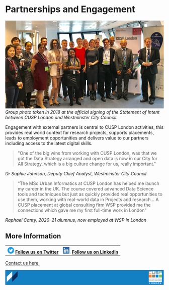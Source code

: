 # Partnerships and Engagement

![CUSP London Westminster Group](./assets/westminster.jpg)
*Group photo taken in 2018 at the official signing of the Statement of Intent between CUSP London and Westminster City Council.* 

Engagement with external partners is central to CUSP London activities, this provides real world context for research projects, supports placements, leads to employment opportunities and delivers value to our partners including access to the latest digital skills.
<br>

> "One of the big wins from working with CUSP London, was that we got the Data Strategy arranged and open data is now in our City for All Strategy, which is a big culture change for us, really important."

*Dr Sophie Johnson, Deputy Chief Analyst, Westminster City Council*
<br>

> "The MSc Urban Informatics at CUSP London has helped me launch my career in the UK. The course covered advanced Data Science tools and techniques but just as quickly provided real opportunities to use them, working with real-world data in Projects and research... 
A CUSP placement at global consulting firm WSP provided me the connections which gave me my first full-time work in London"

*Raphael Canty, 2020–21 alumnus, now employed at WSP in London*
<br>

## More Information

<table border="0" cellspacing="0" cellpadding="0">
  <tr>
    <th>
<a href="https://twitter.com/cusplondon?lang=en"><img src="./assets/Twitterblue.svg" alt="Twitter" style="width:21px;height:21px;"></a>
<a href="https://twitter.com/cusplondon?lang=en">Follow us on Twitter</a>
    </th>
        <th>
<a href="https://www.linkedin.com/company/centre-for-urban-science-and-progress-london-cusp-london-king-s-college-london/"><img src="./assets/LI-In-Bug.png" alt="Linked In" style="height:21px;"></a>
<a href="https://www.linkedin.com/company/centre-for-urban-science-and-progress-london-cusp-london-king-s-college-london/)">Follow us on LinkedIn</a>
       </th>
   </tr>
</table>

[Contact us here.](./YouCanJoinUs.md)

![CUSP London Logo](./assets/CUSPbanner_thin_03.png)
